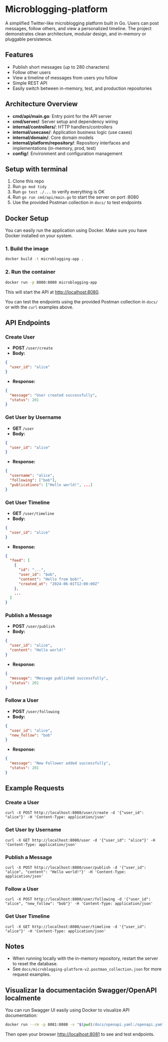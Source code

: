 # Microblogging-platform

A simplified Twitter-like microblogging platform built in Go. Users can post messages, follow others, and view a personalized timeline. The project demonstrates clean architecture, modular design, and in-memory or pluggable persistence.

## Features
- Publish short messages (up to 280 characters)
- Follow other users
- View a timeline of messages from users you follow
- Simple REST API
- Easily switch between in-memory, test, and production repositories

## Architecture Overview
- **cmd/api/main.go**: Entry point for the API server
- **cmd/server/**: Server setup and dependency wiring
- **internal/controllers/**: HTTP handlers/controllers
- **internal/usecase/**: Application business logic (use cases)
- **internal/domain/**: Core domain models
- **internal/platform/repository/**: Repository interfaces and implementations (in-memory, prod, test)
- **config/**: Environment and configuration management

## Setup with terminal
1. Clone this repo
2. Run `go mod tidy`
3. Run `go test ./...` to verify everything is OK
4. Run `go run cmd/api/main.go` to start the server on port :8080
5. Use the provided Postman collection in `docs/` to test endpoints

## Docker Setup

You can easily run the application using Docker. Make sure you have Docker installed on your system.

### 1. Build the image

```bash
docker build -t microblogging-app .
```

### 2. Run the container

```bash
docker run -p 8080:8080 microblogging-app
```

This will start the API at [http://localhost:8080](http://localhost:8080).

You can test the endpoints using the provided Postman collection in `docs/` or with the `curl` examples above.

## API Endpoints

### Create User
- **POST** `/user/create`
- **Body:**
```json
{
  "user_id": "alice"
}
```
- **Response:**
```json
{
  "message": "User created successfully",
  "status": 201
}
```

### Get User by Username
- **GET** `/user`
- **Body:**
```json
{
  "user_id": "alice"
}
```
- **Response:**
```json
{
  "username": "alice",
  "following": ["bob"],
  "publications": ["Hello world!", ...]
}
```

### Get User Timeline
- **GET** `/user/timeline`
- **Body:**
```json
{
  "user_id": "alice"
}
```
- **Response:**
```json
{
  "feed": [
    {
      "id": "...",
      "user_id": "bob",
      "content": "Hello from bob!",
      "created_at": "2024-06-01T12:00:00Z"
    },
    ...
  ]
}
```

### Publish a Message
- **POST** `/user/publish`
- **Body:**
```json
{
  "user_id": "alice",
  "content": "Hello world!"
}
```
- **Response:**
```json
{
  "message": "Message published successfully",
  "status": 201
}
```

### Follow a User
- **POST** `/user/following`
- **Body:**
```json
{
  "user_id": "alice",
  "new_follow": "bob"
}
```
- **Response:**
```json
{
  "message": "New Follower added successfully",
  "status": 201
}
```

## Example Requests

### Create a User
```
curl -X POST http://localhost:8080/user/create -d '{"user_id": "alice"}' -H 'Content-Type: application/json'
```

### Get User by Username
```
curl -X GET http://localhost:8080/user -d '{"user_id": "alice"}' -H 'Content-Type: application/json'
```

### Publish a Message
```
curl -X POST http://localhost:8080/user/publish -d '{"user_id": "alice", "content": "Hello world!"}' -H 'Content-Type: application/json'
```

### Follow a User
```
curl -X POST http://localhost:8080/user/following -d '{"user_id": "alice", "new_follow": "bob"}' -H 'Content-Type: application/json'
```

### Get User Timeline
```
curl -X GET http://localhost:8080/user/timeline -d '{"user_id": "alice"}' -H 'Content-Type: application/json'
```

## Notes
- When running locally with the in-memory repository, restart the server to reset the database.
- See `docs/microblogging-platform-v2.postman_collection.json` for more request examples.

## Visualizar la documentación Swagger/OpenAPI localmente

You can run Swagger UI easily using Docker to visualize API documentation:

```bash
docker run --rm -p 8081:8080 -v "$(pwd)/docs/openapi.yaml:/openapi.yaml" -e SWAGGER_JSON=/openapi.yaml swaggerapi/swagger-ui
```

Then open your browser [http://localhost:8081](http://localhost:8081) to see and test endpoints.
